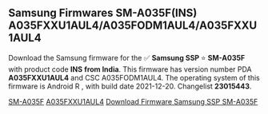 <h2>Samsung Firmwares SM-A035F(INS) A035FXXU1AUL4/A035FODM1AUL4/A035FXXU1AUL4</h2>
Download the Samsung firmware for the ✅ <strong>Samsung SSP </strong> ⭐ <strong>SM-A035F</strong> with product code <strong>INS</strong> <strong> from India</strong>. This firmware has version number PDA <strong>A035FXXU1AUL4</strong> and CSC A035FODM1AUL4. The operating system of this firmware is Android R , with build date 2021-12-20. Changelist <strong>23015443</strong>.

[SM-A035F](https://samfirm.shop/samsung/model/SM-A035F)
[A035FXXU1AUL4](https://samfirm.shop/samsung/pda/A035FXXU1AUL4)
[Download Firmware Samsung SSP SM-A035F](https://samfirm.shop/samsung/firmware/484526)
